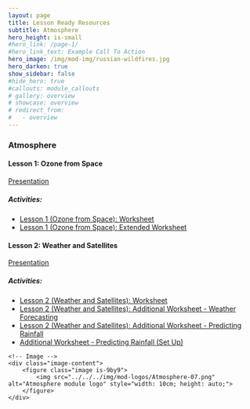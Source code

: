 ```yaml
---
layout: page
title: Lesson Ready Resources
subtitle: Atmosphere
hero_height: is-small
#hero_link: /page-1/
#hero_link_text: Example Call To Action
hero_image: /img/mod-img/russian-wildfires.jpg
hero_darken: true
show_sidebar: false
#hide_hero: true
#callouts: module_callouts
# gallery: overview
# showcase: overview
# redirect_from:
#   - overview
---
```


### Atmosphere
<div class="image-text-container">
    <!-- Text beside the image -->
    <div class="text-content">
<h4>Lesson 1: Ozone from Space</h4>
        <p><a href="https://docs.google.com/presentation/d/1DLTnPd5Nfc72YSdxqKSuu8f5qXV-buiu/edit?usp=drive_link&ouid=116366667872663722927&rtpof=true&sd=true" target="_blank">Presentation</a></p>
        <h5>Activities:</h5>
        <ul>
            <li><a href="https://drive.google.com/file/d/1ciLKUs51LYxGU9jT-XJ37glMDGvp2fP1/view?usp=drive_link" target="_blank">Lesson 1 (Ozone from Space): Worksheet</a></li>
            <li><a href="https://drive.google.com/file/d/1xbjB11LprvZOjEBkklbQX34_wtFTM3Lv/view?usp=drive_link" target="_blank">Lesson 1 (Ozone from Space): Extended Worksheet</a></li>
        </ul>
<h4>Lesson 2: Weather and Satellites</h4>
        <p><a href="https://docs.google.com/presentation/d/1ydZ-OuDBmPAXqeAsRV7rD-QL3AVtup7M/edit?usp=drive_link&ouid=116366667872663722927&rtpof=true&sd=true" target="_blank">Presentation</a></p>
        <h5>Activities:</h5>
        <ul>
            <li><a href="https://drive.google.com/file/d/1pam8_cjvSZ467BOuelxN8cAnut1A0ikT/view?usp=drive_link" target="_blank">Lesson 2 (Weather and Satellites): Worksheet</a></li>
            <li><a href="https://drive.google.com/file/d/1bxG1fLJGrjZsA0TypEmlLSW-SmjHpYWC/view?usp=drive_link" target="_blank">Lesson 2 (Weather and Satellites): Additional Worksheet - Weather Forecasting</a></li>
            <li><a href="https://drive.google.com/file/d/1pam8_cjvSZ467BOuelxN8cAnut1A0ikT/view?usp=drive_link" target="_blank">Lesson 2 (Weather and Satellites): Additional Worksheet - Predicting Rainfall</a></li>
            <li><a href="https://docs.google.com/document/d/1uXF9fLFaJsb2ug9RHHTK_bTGeY-GerJA/edit?usp=drive_link&ouid=116366667872663722927&rtpof=true&sd=true" target="_blank">Additional Worksheet - Predicting Rainfall (Set Up)</a></li>
        </ul>
    </div>

    <!-- Image -->
    <div class="image-content">
        <figure class="image is-9by9">
            <img src="../../../img/mod-logos/Atmosphere-07.png" alt="Atmosphere module logo" style="width: 10cm; height: auto;">
        </figure>
    </div>
</div>